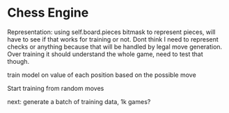 # Chess Engine

Representation:
using self.board.pieces bitmask to represent pieces, will have to see if that
works for training or not. Dont think I need to represent checks or anything
because that will be handled by legal move generation. Over training it should
understand the whole game, need to test that though.

train model on value of each position based on the possible move

Start training from random moves

next: generate a batch of training data, 1k games?
